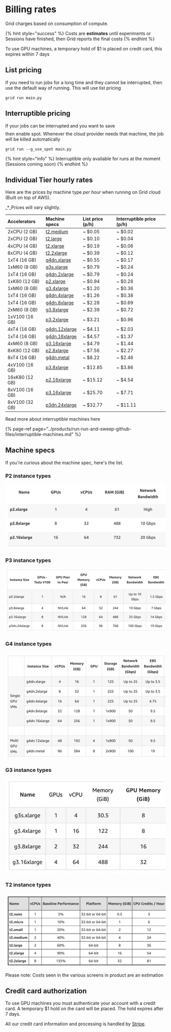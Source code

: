 # Billing rates

Grid charges based on consumption of compute.

{% hint style="success" %}
Costs are **estimates** until experiments or Sessions have finished, then Grid reports the final costs
{% endhint %}

To use GPU machines, a temporary hold of $1 is placed on credit card, this expires within 7 days

## List pricing

If you need to run jobs for a long time and they cannot be interrupted, then use the default way of running. This will use list pricing 

```text
grid run main.py
```

## Interruptible pricing

If your jobs can be interrupted and you want to save $$$$ then enable spot. Whenever the cloud provider needs that machine, the job will be killed automatically

```text
grid run --g_use_spot main.py
```

{% hint style="info" %}
Interruptible only available for runs at the moment \(Sessions coming soon\)
{% endhint %}

## Individual Tier hourly rates

Here are the prices by machine type _per hour_ when running on Grid cloud \(Built on top of AWS\).

_\*_Prices will vary slightly.

| Accelerators | Machine specs | List  price \(p/h\) | Interruptible  price \(p/h\) |
| :--- | :--- | :--- | :--- |
| 2xCPU \(2 GB\) | [t2.medium](https://aws.amazon.com/blogs/aws/new-t2-xlarge-and-t2-2xlarge-instances/) | ~ $0.05 | ~ $0.02 |
| 2xCPU \(2 GB\) | [t2.large](https://aws.amazon.com/blogs/aws/new-t2-xlarge-and-t2-2xlarge-instances/) | ~ $0.10 | ~ $0.04 |
| 4xCPU \(4 GB\) | [t2.xlarge](https://aws.amazon.com/blogs/aws/new-t2-xlarge-and-t2-2xlarge-instances/) | ~ $0.19 | ~ $0.06 |
| 8xCPU \(4 GB\) | [t2.2xlarge](https://aws.amazon.com/blogs/aws/new-t2-xlarge-and-t2-2xlarge-instances/) | ~ $0.39 | ~ $0.12 |
| 1xT4 \(16 GB\) | [g4dn.xlarge](https://aws.amazon.com/ec2/instance-types/g4/) | ~ $0.55 | ~ $0.17 |
| 1xM60 \(8 GB\) | [g3s.xlarge](https://aws.amazon.com/ec2/instance-types/g3/) | ~ $0.79 | ~ $0.24 |
| 1xT4 \(16 GB\) | [g4dn.2xlarge](https://aws.amazon.com/ec2/instance-types/g4/) | ~ $0.79 | ~ $0.24 |
| 1xK80 \(12 GB\) | [p2.xlarge](https://aws.amazon.com/ec2/instance-types/p2/) | ~ $0.94 | ~ $0.28 |
| 1xM60 \(8 GB\) | [g3.4xlarge](https://aws.amazon.com/ec2/instance-types/g3/) | ~ $1.20 | ~ $0.36 |
| 1xT4 \(16 GB\) | [g4dn.4xlarge](https://aws.amazon.com/ec2/instance-types/g4/) | ~ $1.26 | ~ $0.38 |
| 1xT4 \(16 GB\) | [g4dn.8xlarge](https://aws.amazon.com/ec2/instance-types/g4/) | ~ $2.28 | ~ $0.69 |
| 2xM60 \(8 GB\) | [g3.8xlarge](https://aws.amazon.com/ec2/instance-types/g3/) | ~ $2.39 | ~ $0.72 |
| 1xV100 \(16 GB\) | [p3.2xlarge](https://aws.amazon.com/ec2/instance-types/p3/) | ~ $3.21 | ~ $0.96 |
| 4xT4 \(16 GB\) | [g4dn.12xlarge](https://aws.amazon.com/ec2/instance-types/g4/) | ~ $4.11 | ~ $2.03 |
| 1xT4 \(16 GB\) | [g4dn.16xlarge](https://aws.amazon.com/ec2/instance-types/g4/) | ~ $4.57 | ~ $1.37 |
| 4xM60 \(8 GB\) | [g3.16xlarge](https://aws.amazon.com/ec2/instance-types/g3/) | ~ $4.79 | ~ $1.44 |
| 8xK80 \(12 GB\) | [p2.8xlarge](https://aws.amazon.com/ec2/instance-types/p2/) | ~ $7.56 | ~ $2.27 |
| 8xT4 \(16 GB\) | [g4dn.metal](https://aws.amazon.com/ec2/instance-types/g4/) | ~ $8.22 | ~ $2.46 |
| 4xV100 \(16 GB\) | [p3.8xlarge](https://aws.amazon.com/ec2/instance-types/p3/) | ~ $12.85 | ~ $3.86 |
| 16xK80 \(12 GB\) |  [p2.16xlarge](https://aws.amazon.com/ec2/instance-types/p2/) | ~ $15.12 | ~ $4.54 |
| 8xV100 \(16 GB\) | [p3.16xlarge](https://aws.amazon.com/ec2/instance-types/p3/) | ~ $25.70 | ~ $7.71 |
| 8xV100 \(32 GB\) | [p3dn.24xlarge](https://aws.amazon.com/ec2/instance-types/p3/) | ~ $32.77 | ~ $11.11 |

Read more about interruptible machines here

{% page-ref page="../products/run-run-and-sweep-github-files/interruptible-machines.md" %}

## Machine specs

If you're curious about the machine spec, here's the list.

### P2 instance types

![](../.gitbook/assets/image%20%2866%29.png)

### P3 instance types

![](../.gitbook/assets/image%20%2854%29.png)

### G4 instance types

![](../.gitbook/assets/image%20%2865%29.png)

### G3 instance types

![](../.gitbook/assets/image%20%2837%29.png)

### T2 instance types

![](../.gitbook/assets/image%20%28139%29.png)

Please note: Costs seen in the various screens in product are an estimation

## **Credit card authorization**

To use GPU machines you must authenticate your account with a credit card. A temporary $1 hold on the card will be placed. The hold expires after 7 days.

All our credit card information and processing is handled by [Stripe](https://stripe.com/).

